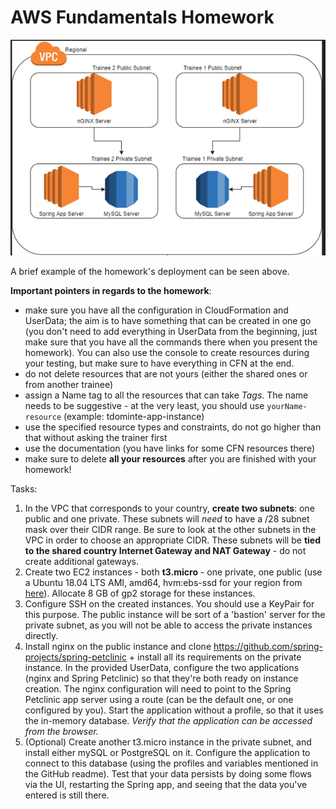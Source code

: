 # AWS Fundamentals Homework


![Sample Infrastucure](Example.png)

A brief example of the homework's deployment can be seen above.

**Important pointers in regards to the homework**:
- make sure you have all the configuration in CloudFormation and UserData; the aim is to have something that can be created in one go (you don't need to add everything in UserData from the beginning, just make sure that you have all the commands there when you present the homework). You can also use the console to create resources during your testing, but make sure to have everything in CFN at the end.
- do not delete resources that are not yours (either the shared ones or from another trainee)
- assign a Name tag to all the resources that can take *Tags*. The name needs to be suggestive - at the very least, you should use ```yourName-resource``` (example: tdominte-app-instance)
- use the specified resource types and constraints, do not go higher than that without asking the trainer first
- use the documentation (you have links for some CFN resources there)
- make sure to delete **all your resources** after you are finished with your homework!


Tasks:
1. In the VPC that corresponds to your country, **create two subnets**: one public and one private. These subnets will *need* to have a /28 subnet mask over their CIDR range. Be sure to look at the other subnets in the VPC in order to choose an appropriate CIDR. These subnets will be **tied to the shared country Internet Gateway and NAT Gateway** - do not create additional gateways.
2. Create two EC2 instances - both **t3.micro** - one private, one public (use a Ubuntu 18.04 LTS AMI, amd64, hvm:ebs-ssd for your region from [here](https://cloud-images.ubuntu.com/locator/ec2/)). Allocate 8 GB of gp2 storage for these instances.
3. Configure SSH on the created instances. You should use a KeyPair for this purpose. The public instance will be sort of a 'bastion' server for the private subnet, as you will not be able to access the private instances directly.
4. Install nginx on the public instance and clone https://github.com/spring-projects/spring-petclinic + install all its requirements on the private instance. In the provided UserData, configure the two applications (nginx and Spring Petclinic) so that they're both ready on instance creation. The nginx configuration will need to point to the Spring Petclinic app server using a route (can be the default one, or one configured by you). Start the application without a profile, so that it uses the in-memory database. *Verify that the application can be accessed from the browser.*
5. (Optional) Create another t3.micro instance in the private subnet, and install either mySQL or PostgreSQL on it. Configure the application to connect to this database (using the profiles and variables mentioned in the GitHub readme). Test that your data persists by doing some flows via the UI, restarting the Spring app, and seeing that the data you've entered is still there.